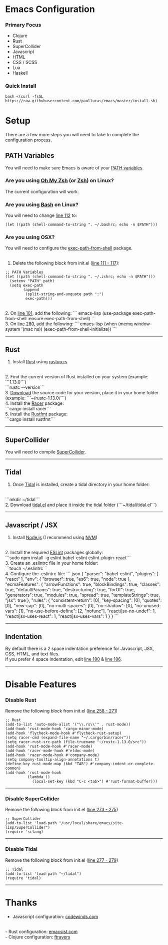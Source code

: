 # Emacs Configuration
### Primary Focus
- Clojure
- Rust
- SuperCollider
- Javascript
- HTML
- CSS / SCSS
- Lua
- Haskell

### Quick Install
```bash <(curl -fsSL https://raw.githubusercontent.com/paullucas/emacs/master/install.sh)```

# Setup
There are a few more steps you will need to take to complete the configuration process.

## PATH Variables
You will need to make sure Emacs is aware of your <a href="https://en.wikipedia.org/wiki/PATH_(variable)">PATH variables</a>. 
### Are you using <a href="http://ohmyz.sh/">Oh My Zsh</a> (or <a href="http://www.zsh.org/">Zsh</a>) on Linux?
The current configuration will work. 
### Are you using <a href="https://www.gnu.org/software/bash/">Bash</a> on Linux? 
You will need to change <a href="https://github.com/paullucas/emacs/blob/master/init.el#L112">line 112</a> to:
``` emacs-lisp
(let ((path (shell-command-to-string ". ~/.bashrc; echo -n $PATH")))
```
### Are you using OSX?
You will need to configure the <a href="https://github.com/purcell/exec-path-from-shell">exec-path-from-shell</a> package.
<br>
<br>
1. Delete the following block from init.el (<a href="https://github.com/paullucas/emacs/blob/master/init.el#L111#L117">line 111 - 117</a>):
``` emacs-lisp
;; PATH Variables
(let ((path (shell-command-to-string ". ~/.zshrc; echo -n $PATH")))
  (setenv "PATH" path)
  (setq exec-path 
        (append
         (split-string-and-unquote path ":")
         exec-path)))
```
<br>
2. On <a href="https://github.com/paullucas/emacs/blob/master/init.el#L101">line 101</a>, add the following:
``` emacs-lisp
(use-package exec-path-from-shell :ensure exec-path-from-shell)
```
<br>
3. On <a href="https://github.com/paullucas/emacs/blob/master/init.el#L280">line 280</a>, add the following:
``` emacs-lisp
(when (memq window-system '(mac ns))
  (exec-path-from-shell-initialize))
```
<hr>

## Rust
1. Install <a href="https://www.rust-lang.org/">Rust</a> using <a href="https://www.rustup.rs/">rustup.rs</a>
<br>
2. Find the current version of Rust installed on your system (example: ```1.13.0```)
<br>
```rustc --version```
<br>
3. <a href="https://www.rust-lang.org/downloads.html">Download</a> the source code for your version, place it in your home folder (example: ```~/rustc-1.13.0/```)
<br>
4. Install the <a href="https://crates.io/crates/racer">Racer</a> package:
<br>
```cargo install racer```
<br>
5. Install the <a href="https://crates.io/crates/rustfmt">Rustfmt</a> package:
<br>
```cargo install rustfmt```

<hr>

## SuperCollider
You will need to compile <a href="https://github.com/supercollider/supercollider">SuperCollider</a>.

<hr>

## Tidal
1. Once <a href="http://tidalcycles.org/">Tidal</a> is installed, create a tidal directory in your home folder:
<br>
```mkdir ~/tidal```
<br>
2. Download <a href="https://github.com/tidalcycles/Tidal/blob/master/tidal.el">tidal.el</a> and place it inside the tidal folder (```~/tidal/tidal.el```)

<hr>

## Javascript / JSX
1. Install <a href="https://nodejs.org/">Node.js</a> (I recommend using <a href="https://github.com/creationix/nvm">NVM</a>)
<br>
2. Install the required <a href="http://eslint.org/">ESLint</a> packages globally:
<br>
```sudo npm install -g eslint babel-eslint eslint-plugin-react```
<br>
3. Create an .eslintrc file in your home folder:
<br>
```touch ~/.eslintrc```
<br>
4. Configure the .eslintrc file:
``` json
{
  "parser": "babel-eslint",
  "plugins": [ "react" ],
  "env": {
    "browser": true,
    "es6": true,
    "node": true
  },
  "ecmaFeatures": {
    "arrowFunctions": true,
    "blockBindings": true,
    "classes": true,
    "defaultParams": true,
    "destructuring": true,
    "forOf": true,
    "generators": true,
    "modules": true,
    "spread": true,
    "templateStrings": true,
    "jsx": true
  },
  "rules": {
    "consistent-return": [0],
    "key-spacing": [0],
    "quotes": [0],
    "new-cap": [0],
    "no-multi-spaces": [0],
    "no-shadow": [0],
    "no-unused-vars": [1],
    "no-use-before-define": [2, "nofunc"],
    "react/jsx-no-undef": 1,
    "react/jsx-uses-react": 1,
    "react/jsx-uses-vars": 1
  }
}
```

<hr>

## Indentation
By default there is a 2 space indentation preference for Javascript, JSX, CSS, HTML, and text files.
<br>
If you prefer 4 space indentation, edit <a href="https://github.com/paullucas/emacs/blob/master/init.el#L180">line 180</a> & <a href="https://github.com/paullucas/emacs/blob/master/init.el#L186">line 186</a>.

<hr>

# Disable Features
### Disable Rust
Remove the following block from init.el (<a href="https://github.com/paullucas/emacs/blob/master/init.el#L258#L271">line 258 - 271</a>)
``` emacs-lisp
;; Rust
(add-to-list 'auto-mode-alist '("\\.rs\\'" . rust-mode))
(add-hook 'rust-mode-hook 'cargo-minor-mode)
(add-hook 'flycheck-mode-hook #'flycheck-rust-setup)
(setq racer-cmd (expand-file-name "~/.cargo/bin/racer"))
(setq racer-rust-src-path (file-truename "~/rustc-1.13.0/src"))
(add-hook 'rust-mode-hook #'racer-mode)
(add-hook 'racer-mode-hook #'eldoc-mode)
(add-hook 'racer-mode-hook #'company-mode)
(setq company-tooltip-align-annotations t)
(define-key rust-mode-map (kbd "TAB") #'company-indent-or-complete-common)
(add-hook 'rust-mode-hook
          (lambda ()
            (local-set-key (kbd "C-c <tab>") #'rust-format-buffer)))
```

<hr>

### Disable SuperCollider
Remove the following block from init.el (<a href="https://github.com/paullucas/emacs/blob/master/init.el#L273#L275">line 273 - 275</a>)
``` emacs-lisp
;; SuperCollider
(add-to-list 'load-path "/usr/local/share/emacs/site-lisp/SuperCollider")
(require 'sclang)
```

<hr>

### Disable Tidal
Remove the following block from init.el (<a href="https://github.com/paullucas/emacs/blob/master/init.el#L277#L279">line 277 - 279</a>)
``` emacs-lisp
;; Tidal
(add-to-list 'load-path "~/tidal")
(require 'tidal)
```

<hr>

# Thanks
- Javascript configuration: <a href="http://codewinds.com/blog/2015-04-02-emacs-flycheck-eslint-jsx.html">codewinds.com</a>
<br>
- Rust configuration: <a href="http://emacsist.com/10425">emacsist.com</a>
<br>
- Clojure configuration: <a href="https://github.com/ftravers">ftravers</a>
